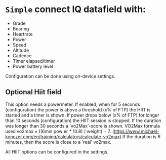 # `Simple` connect IQ datafield with:

- Grade
- Bearing
- Heartrate
- Power
- Speed
- Altitude
- Cadence
- Timer elapsed/timer
- Power battery level 



Configuration can be done using on-device settings.

## Optional Hiit field

This option needs a powermeter. If enabled, when for 5 seconds (configuration) the power is above a threshold (x% of FTP) the HIIT is started and a timer is shown. If power drops below (x% of FTP) for longer than 10 seconds (configuration) the HIIT session is stopped. If the duration was longer than 30 seconds a 'vo2Max'-score is shown. VO2Max formula used vo2max = ((6min pow er * 10.8) / weight) + 7. (https://www.michael-konczer.com/en/training/calculators/calculate-vo2max) If the duration is 6 minutes, then the score is close to a 'real' vo2max.

All HIIT options can be configured in the settings.